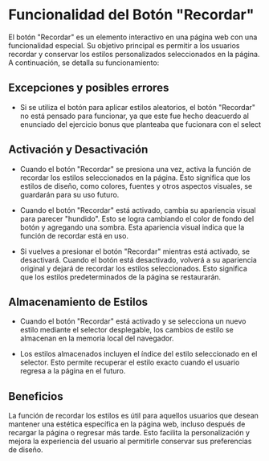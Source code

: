 # Funcionalidad del Botón "Recordar"
El botón "Recordar" es un elemento interactivo en una página web con una funcionalidad especial. Su objetivo principal es permitir a los usuarios recordar y conservar los estilos personalizados seleccionados en la página. A continuación, se detalla su funcionamiento:

## Excepciones y posibles errores
- Si se utiliza el botón para aplicar estilos aleatorios, el botón "Recordar" no está pensado para funcionar, ya que este fue hecho deacuerdo al enunciado del ejercicio bonus que planteaba que fucionara con el select


## Activación y Desactivación
- Cuando el botón "Recordar" se presiona una vez, activa la función de recordar los estilos seleccionados en la página. Esto significa que los estilos de diseño, como colores, fuentes y otros aspectos visuales, se guardarán para su uso futuro.

- Cuando el botón "Recordar" está activado, cambia su apariencia visual para parecer "hundido". Esto se logra cambiando el color de fondo del botón y agregando una sombra. Esta apariencia visual indica que la función de recordar está en uso.

- Si vuelves a presionar el botón "Recordar" mientras está activado, se desactivará. Cuando el botón está desactivado, volverá a su apariencia original y dejará de recordar los estilos seleccionados. Esto significa que los estilos predeterminados de la página se restaurarán.

## Almacenamiento de Estilos
- Cuando el botón "Recordar" está activado y se selecciona un nuevo estilo mediante el selector desplegable, los cambios de estilo se almacenan en la memoria local del navegador.

- Los estilos almacenados incluyen el índice del estilo seleccionado en el selector. Esto permite recuperar el estilo exacto cuando el usuario regresa a la página en el futuro.

## Beneficios
La función de recordar los estilos es útil para aquellos usuarios que desean mantener una estética específica en la página web, incluso después de recargar la página o regresar más tarde. Esto facilita la personalización y mejora la experiencia del usuario al permitirle conservar sus preferencias de diseño.

